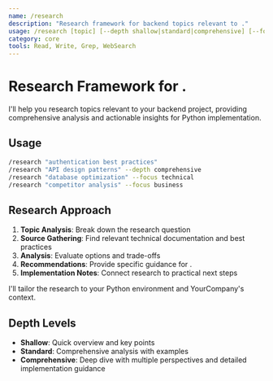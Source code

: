 ```yaml
---
name: /research
description: "Research framework for backend topics relevant to ."
usage: /research [topic] [--depth shallow|standard|comprehensive] [--focus technical|business|competitive]
category: core
tools: Read, Write, Grep, WebSearch
---
```


# Research Framework for .

I'll help you research topics relevant to your backend project, providing comprehensive analysis and actionable insights for Python implementation.

## Usage

```bash
/research "authentication best practices"
/research "API design patterns" --depth comprehensive
/research "database optimization" --focus technical
/research "competitor analysis" --focus business
```

## Research Approach

1. **Topic Analysis**: Break down the research question
2. **Source Gathering**: Find relevant technical documentation and best practices
3. **Analysis**: Evaluate options and trade-offs
4. **Recommendations**: Provide specific guidance for .
5. **Implementation Notes**: Connect research to practical next steps

I'll tailor the research to your Python environment and YourCompany's context.

## Depth Levels

- **Shallow**: Quick overview and key points
- **Standard**: Comprehensive analysis with examples
- **Comprehensive**: Deep dive with multiple perspectives and detailed implementation guidance